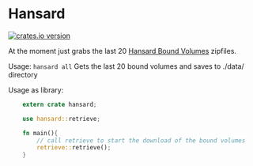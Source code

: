 
Hansard
========

[![crates.io version](https://img.shields.io/crates/v/hansard.svg)](https://crates.io/crates/hansard)

At the moment just grabs the last 20 [Hansard Bound Volumes](http://api.data.parliament.uk/resources/files/feed?dataset=14) zipfiles.

Usage: `hansard all` Gets the last 20 bound volumes and saves to ./data/ directory

Usage as library:
```rust
    extern crate hansard;

    use hansard::retrieve;

    fn main(){
        // call retrieve to start the download of the bound volumes
        retrieve::retrieve();
    }
```
